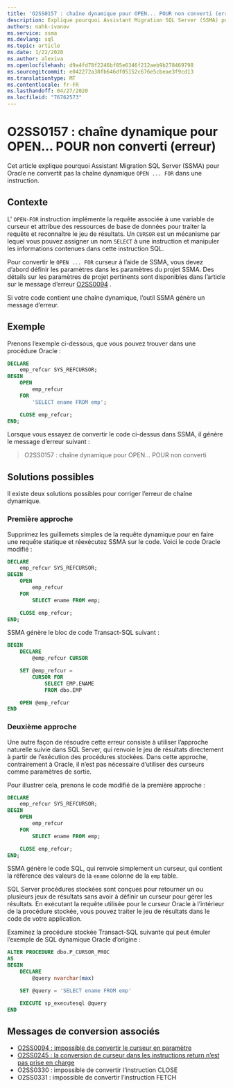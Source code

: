 ```yaml
---
title: 'O2SS0157 : chaîne dynamique pour OPEN... POUR non converti (erreur)'
description: Explique pourquoi Assistant Migration SQL Server (SSMA) pour Oracle ne convertit pas la chaîne dynamique dans une... Instruction FOR.
authors: nahk-ivanov
ms.service: ssma
ms.devlang: sql
ms.topic: article
ms.date: 1/22/2020
ms.author: alexiva
ms.openlocfilehash: d9a4fd78f2246bf85e6346f212aeb9b278469798
ms.sourcegitcommit: e042272a38fb646df05152c676e5cbeae3f9cd13
ms.translationtype: MT
ms.contentlocale: fr-FR
ms.lasthandoff: 04/27/2020
ms.locfileid: "76762573"
---
```

# <a name="o2ss0157-dynamic-string-for-openfor-not-converted-error"></a>O2SS0157 : chaîne dynamique pour OPEN... POUR non converti (erreur)

Cet article explique pourquoi Assistant Migration SQL Server (SSMA) pour Oracle ne convertit pas la chaîne dynamique `OPEN ... FOR` dans une instruction.

## <a name="background"></a>Contexte

L' `OPEN-FOR` instruction implémente la requête associée à une variable de curseur et attribue des ressources de base de données pour traiter la requête et reconnaître le jeu de résultats. Un `CURSOR` est un mécanisme par lequel vous pouvez assigner un nom `SELECT` à une instruction et manipuler les informations contenues dans cette instruction SQL.

Pour convertir le `OPEN ... FOR` curseur à l’aide de SSMA, vous devez d’abord définir les paramètres dans les paramètres du projet SSMA. Des détails sur les paramètres de projet pertinents sont disponibles dans l’article sur le message d’erreur [O2SS0094](o2ss0094.md) .

Si votre code contient une chaîne dynamique, l’outil SSMA génère un message d’erreur.

## <a name="example"></a>Exemple

Prenons l’exemple ci-dessous, que vous pouvez trouver dans une procédure Oracle :

```sql
DECLARE
    emp_refcur SYS_REFCURSOR;
BEGIN
    OPEN
        emp_refcur
    FOR
        'SELECT ename FROM emp';

    CLOSE emp_refcur;
END;
```

Lorsque vous essayez de convertir le code ci-dessus dans SSMA, il génère le message d’erreur suivant :

> O2SS0157 : chaîne dynamique pour OPEN... POUR non converti

## <a name="possible-remedies"></a>Solutions possibles

Il existe deux solutions possibles pour corriger l’erreur de chaîne dynamique.

### <a name="first-approach"></a>Première approche

Supprimez les guillemets simples de la requête dynamique pour en faire une requête statique et réexécutez SSMA sur le code. Voici le code Oracle modifié :

```sql
DECLARE
    emp_refcur SYS_REFCURSOR;
BEGIN
    OPEN
        emp_refcur
    FOR
        SELECT ename FROM emp;

    CLOSE emp_refcur;
END;
```

SSMA génère le bloc de code Transact-SQL suivant :

```sql
BEGIN
    DECLARE
        @emp_refcur CURSOR

    SET @emp_refcur =
        CURSOR FOR
            SELECT EMP.ENAME
            FROM dbo.EMP

    OPEN @emp_refcur
END
```

### <a name="second-approach"></a>Deuxième approche

Une autre façon de résoudre cette erreur consiste à utiliser l’approche naturelle suivie dans SQL Server, qui renvoie le jeu de résultats directement à partir de l’exécution des procédures stockées. Dans cette approche, contrairement à Oracle, il n’est pas nécessaire d’utiliser des curseurs comme paramètres de sortie.

Pour illustrer cela, prenons le code modifié de la première approche :

```sql
DECLARE
    emp_refcur SYS_REFCURSOR;
BEGIN
    OPEN
        emp_refcur
    FOR
        SELECT ename FROM emp;

    CLOSE emp_refcur;
END;
```

SSMA génère le code SQL, qui renvoie simplement un curseur, qui contient la référence des valeurs de la `ename` colonne de la `emp` table.

SQL Server procédures stockées sont conçues pour retourner un ou plusieurs jeux de résultats sans avoir à définir un curseur pour gérer les résultats. En exécutant la requête utilisée pour le curseur Oracle à l’intérieur de la procédure stockée, vous pouvez traiter le jeu de résultats dans le code de votre application.

Examinez la procédure stockée Transact-SQL suivante qui peut émuler l’exemple de SQL dynamique Oracle d’origine :

```sql
ALTER PROCEDURE dbo.P_CURSOR_PROC
AS
BEGIN
    DECLARE
        @query nvarchar(max)

    SET @query = 'SELECT ename FROM emp'

    EXECUTE sp_executesql @query
END
```

## <a name="related-conversion-messages"></a>Messages de conversion associés

* [O2SS0094 : impossible de convertir le curseur en paramètre](o2ss0094.md)
* [O2SS0245 : la conversion de curseur dans les instructions return n’est pas prise en charge](o2ss0245.md)
* O2SS0330 : impossible de convertir l’instruction CLOSE
* O2SS0331 : impossible de convertir l’instruction FETCH

